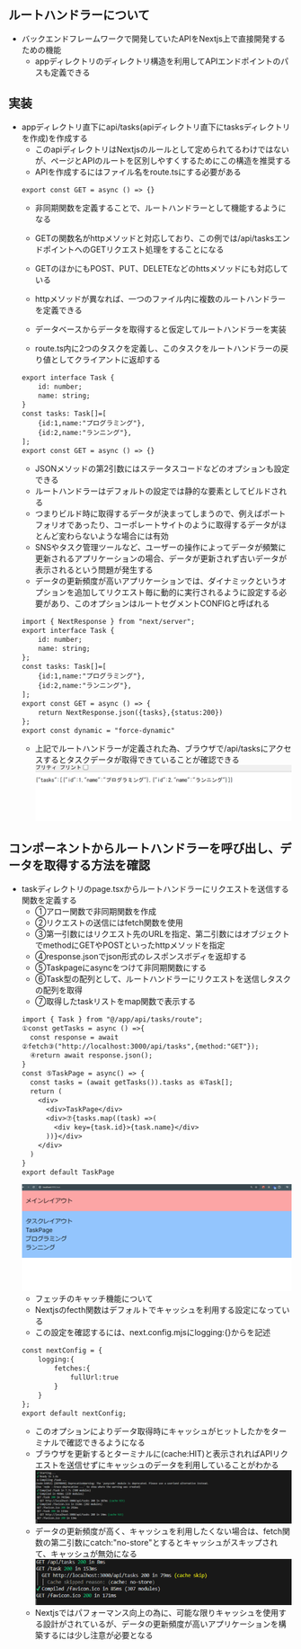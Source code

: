 ## ルートハンドラーについて
- バックエンドフレームワークで開発していたAPIをNextjs上で直接開発するための機能
    - appディレクトリのディレクトリ構造を利用してAPIエンドポイントのパスも定義できる

## 実装
- appディレクトリ直下にapi/tasks(apiディレクトリ直下にtasksディレクトリを作成)を作成する
    - このapiディレクトリはNextjsのルールとして定められてるわけではないが、ページとAPIのルートを区別しやすくするためにこの構造を推奨する
    - APIを作成するにはファイル名をroute.tsにする必要がある
    ```
    export const GET = async () => {}
    ```
    - 非同期関数を定義することで、ルートハンドラーとして機能するようになる
    - GETの関数名がhttpメソッドと対応しており、この例では/api/tasksエンドポイントへのGETリクエスト処理をすることになる
    - GETのほかにもPOST、PUT、DELETEなどのhttsメソッドにも対応している
    - httpメソッドが異なれば、一つのファイル内に複数のルートハンドラーを定義できる
    
    - データベースからデータを取得すると仮定してルートハンドラーを実装
    - route.ts内に2つのタスクを定義し、このタスクをルートハンドラーの戻り値としてクライアントに返却する
    ```
    export interface Task {
        id: number;
        name: string;
    }
    const tasks: Task[]=[
        {id:1,name:"プログラミング"},
        {id:2,name:"ランニング"},
    ];
    export const GET = async () => {}
    ```
    - JSONメソッドの第2引数にはステータスコードなどのオプションも設定できる
    - ルートハンドラーはデフォルトの設定では静的な要素としてビルドされる
    - つまりビルド時に取得するデータが決まってしまうので、例えばポートフォリオであったり、コーポレートサイトのように取得するデータがほとんど変わらないような場合には有効
    - SNSやタスク管理ツールなど、ユーザーの操作によってデータが頻繁に更新されるアプリケーションの場合、データが更新されず古いデータが表示されるという問題が発生する
    - データの更新頻度が高いアプリケーションでは、ダイナミックというオプションを追加してリクエスト毎に動的に実行されるように設定する必要があり、このオプションはルートセグメントCONFIGと呼ばれる
    ```
    import { NextResponse } from "next/server";
    export interface Task {
        id: number;
        name: string;
    };
    const tasks: Task[]=[
        {id:1,name:"プログラミング"},
        {id:2,name:"ランニング"},
    ];
    export const GET = async () => {
        return NextResponse.json({tasks},{status:200})
    };
    export const dynamic = "force-dynamic"
    ```
    - 上記でルートハンドラーが定義された為、ブラウザで/api/tasksにアクセスするとタスクデータが取得できていることが確認できる
    ![alt text](image-26.png)
    
## コンポーネントからルートハンドラーを呼び出し、データを取得する方法を確認
- taskディレクトリのpage.tsxからルートハンドラーにリクエストを送信する関数を定義する
    - ①アロー関数で非同期関数を作成
    - ②リクエストの送信にはfetch関数を使用
    - ③第一引数にはリクエスト先のURLを指定、第二引数にはオブジェクトでmethodにGETやPOSTといったhttpメソッドを指定
    - ④response.jsonでjson形式のレスポンスボディを返却する
    - ⑤Taskpageにasyncをつけて非同期関数にする
    - ⑥Task型の配列として、ルートハンドラーにリクエストを送信しタスクの配列を取得
    - ⑦取得したtaskリストをmap関数で表示する
    ```
    import { Task } from "@/app/api/tasks/route";
    ①const getTasks = async () =>{
      const response = await ②fetch③("http://localhost:3000/api/tasks",{method:"GET"});
      ④return await response.json();
    } 
    const ⑤TaskPage = async() => {
      const tasks = (await getTasks()).tasks as ⑥Task[];
      return (
        <div>
          <div>TaskPage</div>
          <div>⑦{tasks.map((task) =>(
            <div key={task.id}>{task.name}</div>
          ))}</div>
        </div>
      )
    }
    export default TaskPage
    ```
    ![alt text](image-27.png)
    - フェッチのキャッチ機能について
    - Nextjsのfecth関数はデフォルトでキャッシュを利用する設定になっている
    - この設定を確認するには、next.config.mjsにlogging:{}からを記述
    ```
    const nextConfig = {
        logging:{
            fetches:{
                fullUrl:true
            }
        }
    };
    export default nextConfig;
    ```
    - このオプションによりデータ取得時にキャッシュがヒットしたかをターミナルで確認できるようになる
    - ブラウザを更新するとターミナルに(cache:HIT)と表示されればAPIリクエストを送信せずにキャッシュのデータを利用していることがわかる
    ![alt text](image-28.png)
    - データの更新頻度が高く、キャッシュを利用したくない場合は、fetch関数の第二引数にcatch:"no-store"とするとキャッシュがスキップされて、キャッシュが無効になる
    ![alt text](image-29.png)
    - Nextjsではパフォーマンス向上の為に、可能な限りキャッシュを使用する設計がされているが、データの更新頻度が高いアプリケーションを構築するには少し注意が必要となる
